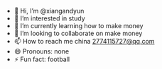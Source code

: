 - 👋 Hi, I’m @xiangandyun
- 👀 I’m interested in study
- 🌱 I’m currently learning how to make money
- 💞️ I’m looking to collaborate on make money
- 📫 How to reach me china 2774115727@qq.com
- 😄 Pronouns: none
- ⚡ Fun fact: football

<!---
xiangandyun/xiangandyun is a ✨ special ✨ repository because its `README.md` (this file) appears on your GitHub profile.
You can click the Preview link to take a look at your changes.
--->
